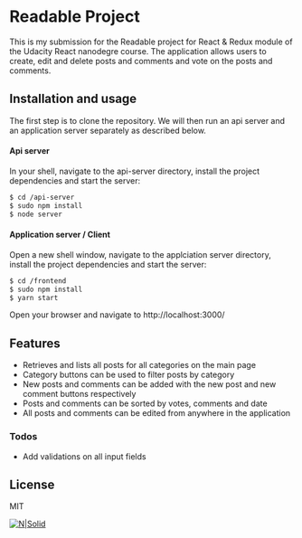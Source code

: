 # Readable Project

This is my submission for the Readable project for React & Redux module of the Udacity React nanodegre course. The application allows users to create, edit and delete posts and comments and vote on the posts and comments.


## Installation and usage
The first step is to clone the repository. We will then run an api server and an application server separately as described below.

#### Api server
In your shell, navigate to the api-server directory, install the project dependencies and start the server:
```sh
$ cd /api-server
$ sudo npm install
$ node server
```

 #### Application server / Client
Open a new shell window, navigate to the applciation server directory, install the project dependencies and start the server:
```sh
$ cd /frontend
$ sudo npm install
$ yarn start
```
Open your browser and navigate to http://localhost:3000/

## Features
* Retrieves and lists all posts for all categories on the main page
* Category buttons can be used to filter posts by category
* New posts and comments can be added with the new post and new comment buttons respectively
* Posts and comments can be sorted by votes, comments and date
* All posts and comments can be edited from anywhere in the application

### Todos
* Add validations on all input fields

License
----

MIT

[![N|Solid](https://cldup.com/dTxpPi9lDf.thumb.png)](https://nodesource.com/products/nsolid)